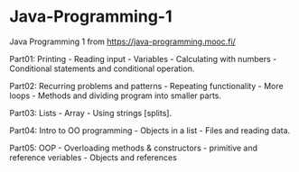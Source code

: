 # Java-Programming-1

Java Programming 1 from https://java-programming.mooc.fi/ 

Part01: Printing - Reading input - Variables - Calculating with numbers - Conditional statements and conditional operation.

Part02: Recurring problems and patterns - Repeating functionality - More loops - Methods and dividing program into smaller parts.

Part03: Lists - Array - Using strings [splits].

Part04: Intro to OO programming - Objects in a list - Files and reading data.

Part05: OOP - Overloading methods & constructors - primitive and reference veriables - Objects and references 
